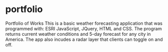 # portfolio
Portfolio of Works
This is a basic weather forecasting application that was programmed with: ESRI JavaScript, JQuery, HTML and CSS.  The program returns current weather conditions and 5-day forecast for any city in America.  The app also incudes a radar layer that clients can toggle on and off.
